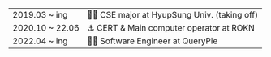 |                 |                                             |
| -               | -                                           |
| 2019.03 ~  ing  | 🧑‍🎓 CSE major at HyupSung Univ. (taking off) |
| 2020.10 ~ 22.06 | ⚓️ CERT & Main computer operator at ROKN     |
| 2022.04 ~  ing  | 🧑‍💻 Software Engineer at QueryPie            |
